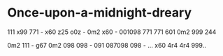 # Once-upon-a-midnight-dreary

111 x99 771 - x60 z25 o0z - 0m2 x60 - 001098 771 771 601 0m2 999 244 

0m2 111 - g67 0m2 098 098 - 091 087098 098 - ... x60 4r4 4r4 999..
